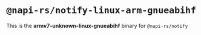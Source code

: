 # `@napi-rs/notify-linux-arm-gnueabihf`

This is the **armv7-unknown-linux-gnueabihf** binary for `@napi-rs/notify`
